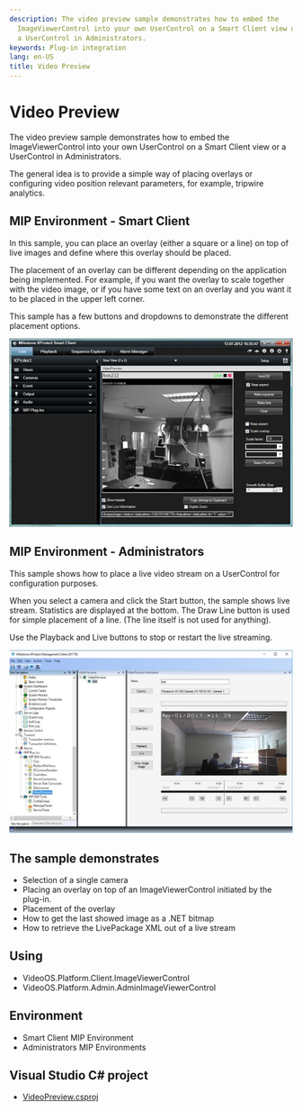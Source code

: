 ```yaml
---
description: The video preview sample demonstrates how to embed the
  ImageViewerControl into your own UserControl on a Smart Client view or
  a UserControl in Administrators.
keywords: Plug-in integration
lang: en-US
title: Video Preview
---
```


# Video Preview

The video preview sample demonstrates how to embed the
ImageViewerControl into your own UserControl on a Smart Client view or a
UserControl in Administrators.

The general idea is to provide a simple way of placing overlays or
configuring video position relevant parameters, for example, tripwire
analytics.

## MIP Environment - Smart Client

In this sample, you can place an overlay (either a square or a line) on
top of live images and define where this overlay should be placed.

The placement of an overlay can be different depending on the
application being implemented. For example, if you want the overlay to
scale together with the video image, or if you have some text on an
overlay and you want it to be placed in the upper left corner.

This sample has a few buttons and dropdowns to demonstrate the different
placement options.

![Video Preview in Smart Client](videopreview_smartclient.jpg)

## MIP Environment - Administrators

This sample shows how to place a live video stream on a UserControl for
configuration purposes.

When you select a camera and click the Start button, the sample shows
live stream. Statistics are displayed at the bottom. The Draw Line
button is used for simple placement of a line. (The line itself is not
used for anything).

Use the Playback and Live buttons to stop or restart the live streaming.

![Video Preview in Management Client](videopreview_managementclient.jpg)

## The sample demonstrates

-   Selection of a single camera
-   Placing an overlay on top of an ImageViewerControl initiated by the
    plug-in.
-   Placement of the overlay
-   How to get the last showed image as a .NET bitmap
-   How to retrieve the LivePackage XML out of a live stream

## Using

-   VideoOS.Platform.Client.ImageViewerControl
-   VideoOS.Platform.Admin.AdminImageViewerControl

## Environment

-   Smart Client MIP Environment
-   Administrators MIP Environments

## Visual Studio C\# project

-   [VideoPreview.csproj](javascript:openLink('..\\\\PluginSamples\\\\VideoPreview\\\\VideoPreview.csproj');)
